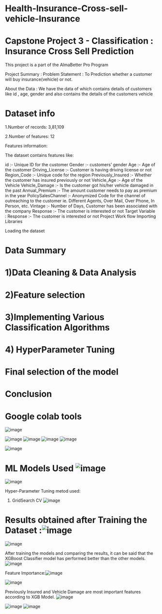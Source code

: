 # Health-Insurance-Cross-sell-vehicle-Insurance
# Capstone Project 3 - Classification : Insurance Cross Sell Prediction
This project is a part of the AlmaBetter Pro Program

Project Summary :
Problem Statement :
To Prediction whether a customer will buy insurance(vehicle) or not.

About the Data :
We have the data of which contains details of customers like id , age, gender and also contains the details of the customers vehicle

# Dataset info

1.Number of records: 3,81,109

2.Number of features: 12

Features information:

The dataset contains features like:

id :- Unique ID for the customer
Gender :- customers’ gender
Age :- Age of the customer
Driving_License :- Customer is having driving license or not
Region_Code :- Unique code for the region
Previously_Insured :- Whether the customer has insured previously or not
Vehicle_Age :- Age of the Vehicle
Vehicle_Damage :- Is the customer got his/her vehicle damaged in the past
Annual_Premium :- The amount customer needs to pay as premium in the year
PolicySalesChannel :- Anonymized Code for the channel of outreaching to the customer ie. Different Agents, Over Mail, Over Phone, In Person, etc.
Vintage :- Number of Days, Customer has been associated with the company
Response :- The customer is interested or not
Target Variable :
Response :- The customer is interested or not
Project Work flow
Importing Libraries

Loading the dataset

# Data Summary

# 1)Data Cleaning & Data Analysis

# 2)Feature selection

# 3)Implementing Various Classification Algorithms

# 4) HyperParameter Tuning

# Final selection of the model

# Conclusion


# Google colab tools



![image](https://user-images.githubusercontent.com/30859632/183072029-587e7ab9-b159-4e2b-854f-36141d61f8b5.png)

![image](https://user-images.githubusercontent.com/30859632/183071857-ebc792c9-e566-4654-a8df-cbff448ee681.png)
![image](https://user-images.githubusercontent.com/30859632/183072353-70092fc6-c994-4ca3-8dfd-e1364d6a5c34.png)
![image](https://user-images.githubusercontent.com/30859632/183072375-8e85d1b9-294f-47b9-b6d1-8b7a3586d389.png)
![image](https://user-images.githubusercontent.com/30859632/183072456-1860808b-77fa-4ab2-9151-b8459b4fdac3.png)

![image](https://user-images.githubusercontent.com/30859632/183072410-f15e9a7c-84e6-4608-a1ce-6f1b6f6fb54d.png)

# ML Models Used ![image](https://user-images.githubusercontent.com/30859632/183070499-4e4bf4d5-cce2-4a88-b94d-e99200dc0dbb.png)
![image](https://user-images.githubusercontent.com/30859632/183070586-7a99fc4d-f6fe-457e-9c56-40a96facffda.png)


Hyper-Parameter Tuning metod used:
1. GridSearch CV
![image](https://user-images.githubusercontent.com/30859632/183070672-e42a7839-a2d0-46f6-a681-eab5dd0f84f6.png)

# Results obtained after Training the Dataset :![image](https://user-images.githubusercontent.com/30859632/183070768-f904b32f-edd4-4c89-ae34-79715b62cc01.png)

![image](https://user-images.githubusercontent.com/30859632/183070719-9cb810c8-8d8d-4e72-839c-d9c873dbba71.png)

After training the models and comparing the results, it can be said that the XGBoost
Classifier model has performed better than the other models.
![image](https://user-images.githubusercontent.com/30859632/183070809-893adb44-c260-4254-a3af-d537d95f18f3.png)

Feature Importance:![image](https://user-images.githubusercontent.com/30859632/183071090-b6cefc26-8e19-4044-b8a8-2b2198b2154e.png)

![image](https://user-images.githubusercontent.com/30859632/183070869-b5a47bc1-1d2e-4f0c-bcaa-677137120886.png)


Previously Insured and Vehicle Damage are most important  features according to XGB Model.
![image](https://user-images.githubusercontent.com/30859632/183071111-59efc0b1-7ce4-4f42-ad6c-f93be36b47cc.png)

![image](https://user-images.githubusercontent.com/30859632/183071166-cc2dac2a-6355-4ad3-893c-de33ba48a9d2.png)
![image](https://user-images.githubusercontent.com/30859632/183071424-01294208-26b3-414b-a98f-f2eb105a6450.png)





